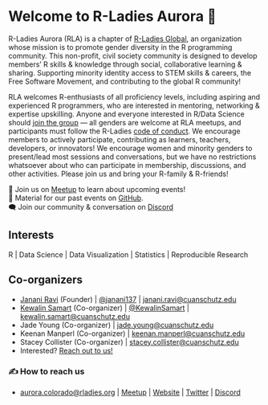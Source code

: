 # Welcome to R-Ladies Aurora 👋
R-Ladies Aurora (RLA) is a chapter of [R-Ladies Global](//rladies.org), an organization whose mission is to promote gender diversity in the R programming community. This non-profit, civil society community is designed to develop members’ R skills & knowledge through social, collaborative learning & sharing. Supporting minority identity access to STEM skills & careers, the Free Software Movement, and contributing to the global R community!

RLA welcomes R-enthusiasts of all proficiency levels, including aspiring and experienced R programmers, who are interested in mentoring, networking & expertise upskilling. Anyone and everyone interested in R/Data Science should [join the group](//meetup.com/rladies-aurora) — all genders are welcome at RLA meetups, and participants must follow the R-Ladies [code of conduct](https://guide.rladies.org/about/coc/). We encourage members to actively participate, contributing as learners, teachers, developers, or innovators! We encourage women and minority genders to present/lead most sessions and conversations, but we have no restrictions whatsoever about who can participate in membership, discussions, and other activities. Please join us and bring your R-family & R-friends!

📆 Join us on [Meetup](//meetup.com/rladies-aurora) to learn about upcoming events! <br>
📁 Material for our past events on [GitHub](//github.com/rladies-aurora). <br>
🗨️ Join our community & conversation on [Discord](https://discord.gg/hyZKcbGSWw)

## Interests
R | Data Science | Data Visualization | Statistics | Reproducible Research

## Co-organizers
- [Janani Ravi](//jravilab.github.io) (Founder) | [@janani137](//twitter.com/janani137) | janani.ravi@cuanschutz.edu
- [Kewalin Samart](https://jravilab.github.io/authors/kewalin-samart/) (Co-organizer) | [@KewalinSamart](//twitter.com/KewalinSamart) | kewalin.samart@cuanschutz.edu
- Jade Young (Co-organizer) | jade.young@cuanschutz.edu
- Keenan Manperl (Co-organizer) | keenan.manperl@cuanschutz.edu
- Stacey Collister  (Co-organizer) | stacey.collister@cuanschutz.edu
- Interested? [Reach out to us!](mailto:aurora@rladies.org)

### ✍️ How to reach us
- aurora.colorado@rladies.org | [Meetup](https://meetup.com/rladies-aurora) | [Website](https://github.com/rladies-aurora) | [Twitter](//twitter.com/@RLadies_Aurora) | [Discord](https://discord.gg/hyZKcbGSWw)
